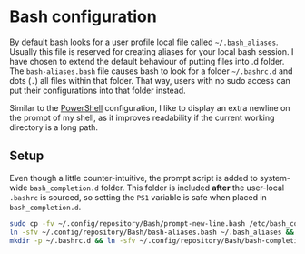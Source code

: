 # Bash configuration

By default bash looks for a user profile local file called `~/.bash_aliases`.
Usually this file is reserved for creating aliases for your local bash session.
I have chosen to extend the default behaviour of putting files into .d folder.
The `bash-aliases.bash` file causes bash to look for a folder `~/.bashrc.d` and
dots (`.`) all files within that folder. That way, users with no sudo access
can put their configurations into that folder instead.

Similar to the [PowerShell](../PowerShell/README.md) configuration, I like to display an extra newline on the prompt of my shell, as it improves readability if the current working directory is a long path.

## Setup

Even though a little counter-intuitive, the prompt script is added to system-wide `bash_completion.d` folder. This folder is included **after** the user-local `.bashrc` is sourced, so setting the `PS1` variable is safe when placed in `bash_completion.d`.

```bash
sudo cp -fv ~/.config/repository/Bash/prompt-new-line.bash /etc/bash_completion.d/prompt-new-line.bash && \
ln -sfv ~/.config/repository/Bash/bash-aliases.bash ~/.bash_aliases && \
mkdir -p ~/.bashrc.d && ln -sfv ~/.config/repository/Bash/bash-completion.sh ~/.bashrc.d/bash-completion.sh
```
